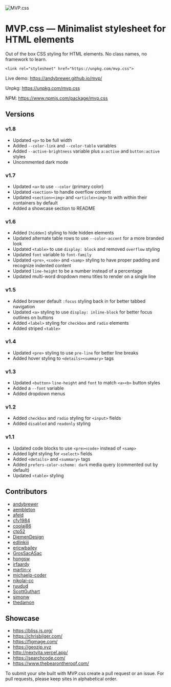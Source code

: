 ![MVP.css](img/logo.png)

# MVP.css — Minimalist stylesheet for HTML elements

Out of the box CSS styling for HTML elements. No class names, no framework to learn.

`<link rel="stylesheet" href="https://unpkg.com/mvp.css">`

Live demo: https://andybrewer.github.io/mvp/

Unpkg: https://unpkg.com/mvp.css

NPM: https://www.npmjs.com/package/mvp.css

## Versions

### v1.8
* Updated `<p>` to be full width
* Added `--color-link` and `--color-table` variables
* Added `--active-brightness` variable plus `a:active` and `button:active` styles
* Uncommented dark mode

### v1.7
* Updated `<a>` to use `--color` (primary color)
* Updated `<section>` to handle overflow content
* Updated `<section><img>` and `<article><img>` to with within their containers by default
* Added a showcase section to README

### v1.6
* Added `[hidden]` styling to hide hidden elements
* Updated alternate table rows to use `--color-accent` for a more branded look
* Updated `<table>` to use `display: block` and removed `overflow` styling
* Updated `font` variable to `font-family`
* Updated `<pre>`, `<code>` and `<samp>` styling to have proper padding and recognize indented content
* Updated `line-height` to be a number instead of a percentage
* Updated multi-word dropdown menu titles to render on a single line

### v1.5
* Added browser default `:focus` styling back in for better tabbed navigation
* Updated `<a>` styling to use `display: inline-block` for better focus outlines on buttons
* Added `<label>` styling for `checkbox` and `radio` elements
* Added striped `<table>`

### v1.4
* Updated `<pre>` styling to use `pre-line` for better line breaks
* Added hover styling to `<details><summary>` tags

### v1.3
* Updated `<button>` `line-height` and `font` to match `<a><b>` button styles
* Added a `--font` variable
* Added dropdown menus

### v1.2
* Added `checkbox` and `radio` styling for `<input>` fields
* Added `disabled` and `readonly` styling

### v1.1
* Updated code blocks to use `<pre><code>` instead of `<samp>`
* Added light styling for `<select>` fields
* Added `<details>` and `<summary>` tags
* Added `prefers-color-scheme: dark` media query (commented out by default)
* Updated `<table>` styling

## Contributors
* [andybrewer](https://github.com/andybrewer)
* [aembleton](https://github.com/aembleton)
* [afeld](https://github.com/afeld)
* [cfv1984](https://github.com/cfv1984)
* [coolaj86](https://github.com/coolaj86)
* [ctp52](https://github.com/ctp52)
* [DiemenDesign](https://github.com/DiemenDesign)
* [edlinkiii](https://github.com/edlinkiii)
* [ericwbailey](https://github.com/ericwbailey)
* [GrosSacASac](https://github.com/GrosSacASac)
* [hongsw](https://github.com/hongsw)
* [irfaardy](https://github.com/irfaardy)
* [martin-v](https://github.com/martin-v)
* [michaelp-coder](https://github.com/michaelp-coder)
* [nikolai-cc](https://github.com/nikolai-cc)
* [ruudud](https://github.com/ruudud)
* [ScottGuthart](https://github.com/ScottGuthart)
* [simonw](https://github.com/simonw)
* [thedamon](https://github.com/thedamon)

## Showcase
* https://bliss.js.org/
* https://chrisbilger.com/
* https://figmage.com/
* https://geozip.xyz
* http://nextvita.vercel.app/
* https://searchcode.com/
* https://www.thebearontheroof.com/

To submit your site built with MVP.css create a pull request or an issue. For pull requests, please keep sites in alphabetical order.
